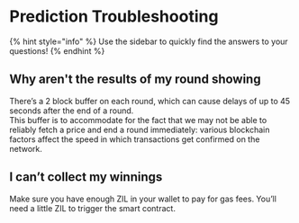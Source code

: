 # Prediction Troubleshooting

{% hint style="info" %}
Use the sidebar to quickly find the answers to your questions!
{% endhint %}

## Why aren't the results of my round showing

There’s a 2 block buffer on each round, which can cause delays of up to 45 seconds after the end of a round.\
This buffer is to accommodate for the fact that we may not be able to reliably fetch a price and end a round immediately: various blockchain factors affect the speed in which transactions get confirmed on the network.

## I can’t collect my winnings

Make sure you have enough ZIL in your wallet to pay for gas fees. You’ll need a little ZIL to trigger the smart contract.
